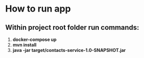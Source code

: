# How to run app
## Within project root folder run commands:
1. **docker-compose up**
2. **mvn install**
3. **java -jar target/contacts-service-1.0-SNAPSHOT.jar**